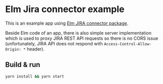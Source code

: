 # Elm Jira connector example

This is an example app using 
[Elm JIRA connector package](https://package.elm-lang.org/packages/vViktorPL/elm-jira-connector/latest/).

Beside Elm code of an app, there is also simple server implementation which is used
to proxy JIRA REST API requests so there is no CORS issue 
(unfortunately, JIRA API does not respond with `Access-Control-Allow-Origin: *` header).

## Build & run
```bash
yarn install && yarn start
```